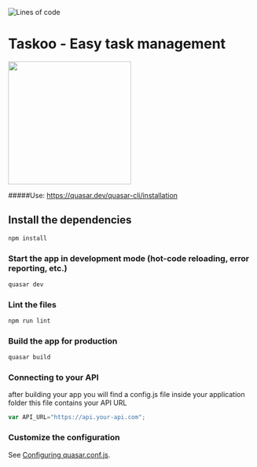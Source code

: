 ![Lines of code](https://img.shields.io/tokei/lines/github/PhenomEY/TaskooApp)
# Taskoo - Easy task management

<img width="250" src="https://media.taskoo.de/Logo_GREEN.svg">

#####Use: https://quasar.dev/quasar-cli/installation

## Install the dependencies
```bash
npm install
```

### Start the app in development mode (hot-code reloading, error reporting, etc.)
```bash
quasar dev
```

### Lint the files
```bash
npm run lint
```

### Build the app for production
```bash
quasar build
```

### Connecting to your API
after building your app you will find a config.js file inside your application folder
this file contains your API URL
```javascript
var API_URL="https://api.your-api.com";
```


### Customize the configuration
See [Configuring quasar.conf.js](https://quasar.dev/quasar-cli/quasar-conf-js).
